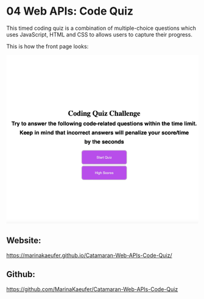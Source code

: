 # 04 Web APIs: Code Quiz

This timed coding quiz is a combination of multiple-choice questions which uses JavaScript, HTML and CSS to allows users to capture their progress.  

This is how the front page looks:

![Quiz 4 pic.](./Assets/Screen_Shot.png)

## Website:

https://marinakaeufer.github.io/Catamaran-Web-APIs-Code-Quiz/

## Github:
https://github.com/MarinaKaeufer/Catamaran-Web-APIs-Code-Quiz
